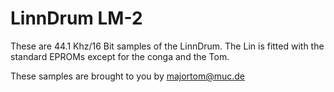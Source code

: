 # LinnDrum LM-2

These are 44.1 Khz/16 Bit samples of the LinnDrum. The Lin is fitted with the standard EPROMs except for the conga and the Tom.

These samples are brought to you by majortom@muc.de
